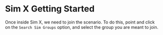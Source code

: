 # Sim X Getting Started

Once inside Sim X, we need to join the scenario. To do this, point and click on the `Search Sim Groups` option, and select the group you are meant to join. 